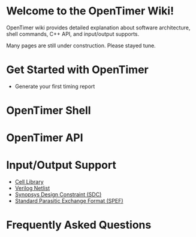 # Welcome to the OpenTimer Wiki!

OpenTimer wiki provides detailed explanation about 
software architecture, shell commands, C++ API, and input/output supports.

Many pages are still under construction. Please stayed tune.

# Get Started with OpenTimer

+ Generate your first timing report

# OpenTimer Shell

# OpenTimer API

# Input/Output Support

+ [Cell Library](Cell-Library.md)
+ [Verilog Netlist](Verilog-Netlist.md)
+ [Synopsys Design Constraint (SDC)](Synopsys-Design-Constraint.md)
+ [Standard Parasitic Exchange Format (SPEF)](SPEF.md)

# Frequently Asked Questions

